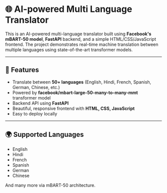 # 🌐 AI-powered Multi Language Translator

This is an AI-powered multi-language translator built using **Facebook's mBART-50 model**, **FastAPI** backend, and a simple HTML/CSS/JavaScript frontend. The project demonstrates real-time machine translation between multiple languages using state-of-the-art transformer models.

---

## 🚀 Features

- Translate between **50+ languages** (English, Hindi, French, Spanish, German, Chinese, etc.)
- Powered by **facebook/mbart-large-50-many-to-many-mmt** transformer model
- Backend API using **FastAPI**
- Beautiful, responsive frontend with **HTML, CSS, JavaScript**
- Easy to deploy locally

---

## 🌍 Supported Languages

- English
- Hindi
- French
- Spanish
- German
- Chinese

And many more via mBART-50 architecture.

